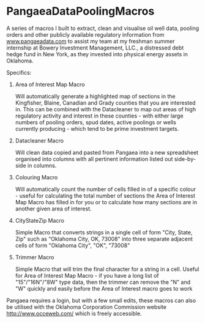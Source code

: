 # PangaeaDataPoolingMacros

A series of macros I built to extract, clean and visualise oil well data, pooling orders and other publicly available regulatory information from www.pangaeadata.com to assist my team at my freshman summer internship at Bowery Investment Management, LLC., a distressed debt hedge fund in New York, as they invested into physical energy assets in Oklahoma. 

Specifics:

1. Area of Interest Map Macro

	Will automatically generate a highlighted map of sections in the Kingfisher, Blaine, Canadian and Grady counties that you are interested in. This can be combined with the Datacleaner to map out areas of high regulatory activity and interest in these counties - with either large numbers of pooling orders, spud dates, active poolings or wells currently producing - which tend to be prime investment targets.

2. Datacleaner Macro

	Will clean data copied and pasted from Pangaea into a new spreadsheet organised into columns with all pertinent information listed out side-by-side in columns.

3. Colouring Macro

	Will automatically count the number of cells filled in of a specific colour - useful for calculating the total number of sections the Area of Interest Map Macro has filled in for you or to calculate how many sections are in another given area of interest.

4. CityStateZip Macro

	Simple Macro that converts strings in a single cell of form "City, State, Zip" such as "Oklahoma City, OK, 73008" into three separate adjacent cells of form "Oklahoma City", "OK", "73008"

5. Trimmer Macro

	Simple Macro that will trim the final character for a string in a cell. Useful for Area of Interest Map Macro - if you have a long list of "15"/"16N"/"8W" type data, then the trimmer can remove the "N" and "W" quickly and easily before the Area of Interest macro goes to work


Pangaea requires a login, but with a few small edits, these macros can also be utilised with the Oklahoma Corporation Commission website http://www.occeweb.com/ which is freely accessible.